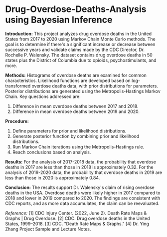 # Drug-Overdose-Deaths-Analysis using Bayesian Inference

**Introduction:**
This project analyzes drug overdose deaths in the United States from 2017 to 2020 using Markov Chain Monte Carlo methods. The goal is to determine if there's a significant increase or decrease between successive years and validate claims made by the CDC Director, Dr. Rochelle P. Walensky. The dataset contains drug overdose deaths in 50 states plus the District of Columbia due to opioids, psychostimulants, and more.

**Methods:**
Histograms of overdose deaths are examined for common characteristics. Likelihood functions are developed based on log-transformed overdose deaths data, with prior distributions for parameters. Posterior distributions are generated using the Metropolis-Hastings Markov Chain. Key questions addressed are:
1. Difference in mean overdose deaths between 2017 and 2018.
2. Difference in mean overdose deaths between 2019 and 2020.

**Procedure:**
1. Define parameters for prior and likelihood distributions.
2. Generate posterior function by combining prior and likelihood distributions.
3. Run Markov Chain iterations using the Metropolis-Hastings rule.
4. Reach conclusions based on analysis.

**Results:**
For the analysis of 2017-2018 data, the probability that overdose deaths in 2017 are less than those in 2018 is approximately 0.32. For the analysis of 2019-2020 data, the probability that overdose deaths in 2019 are less than those in 2020 is approximately 0.84.

**Conclusion:**
The results support Dr. Walensky's claim of rising overdose deaths in the USA. Overdose deaths were likely higher in 2017 compared to 2018 and lower in 2019 compared to 2020. The findings are consistent with CDC reports, and as more data accumulates, the claim can be reevaluated.

*Reference:*
[1] CDC Injury Center. (2022, June 2). Death Rate Maps & Graphs | Drug Overdose.
[2] CDC. Drug overdose deaths in the United States, 1999–2018.
[3] CDC. "Death Rate Maps & Graphs."
[4] Dr. Ying Zhang Project Sample and Lecture Notes.

